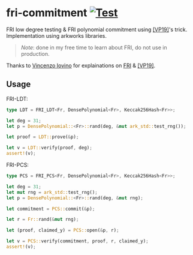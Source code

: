 # fri-commitment [![Test](https://github.com/arnaucube/fri-commitment/workflows/Test/badge.svg)](https://github.com/arnaucube/fri-commitment/actions?query=workflow%3ATest)

FRI low degree testing & FRI polynomial commitment using [[VP19]](https://eprint.iacr.org/2019/1020)'s trick. Implementation using arkworks libraries.

> *Note*: done in my free time to learn about FRI, do not use in production.


Thanks to [Vincenzo Iovino](https://sites.google.com/site/vincenzoiovinoit/) for explainations on [FRI](https://eccc.weizmann.ac.il/report/2017/134/) & [[VP19]](https://eprint.iacr.org/2019/1020).

## Usage

FRI-LDT:
```rust
type LDT = FRI_LDT<Fr, DensePolynomial<Fr>, Keccak256Hash<Fr>>;

let deg = 31;
let p = DensePolynomial::<Fr>::rand(deg, &mut ark_std::test_rng());

let proof = LDT::prove(&p);

let v = LDT::verify(proof, deg);
assert!(v);
```

FRI-PCS:
```rust
type PCS = FRI_PCS<Fr, DensePolynomial<Fr>, Keccak256Hash<Fr>>;

let deg = 31;
let mut rng = ark_std::test_rng();
let p = DensePolynomial::<Fr>::rand(deg, &mut rng);

let commitment = PCS::commit(&p);

let r = Fr::rand(&mut rng);

let (proof, claimed_y) = PCS::open(&p, r);

let v = PCS::verify(commitment, proof, r, claimed_y);
assert!(v);
```
